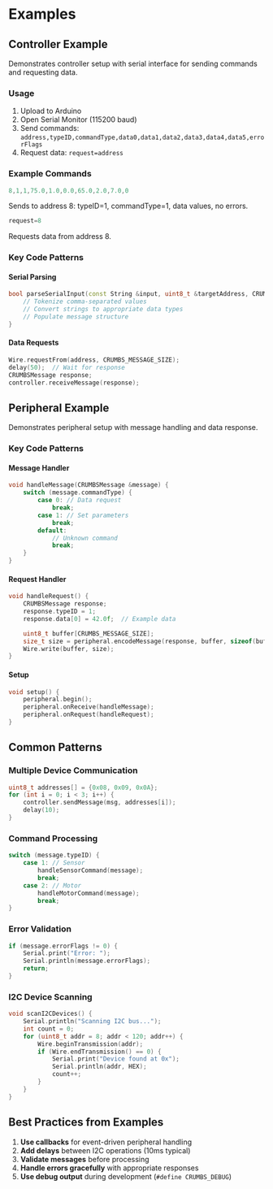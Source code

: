 # Examples

## Controller Example

Demonstrates controller setup with serial interface for sending commands and requesting data.

### Usage

1. Upload to Arduino
2. Open Serial Monitor (115200 baud)
3. Send commands: `address,typeID,commandType,data0,data1,data2,data3,data4,data5,errorFlags`
4. Request data: `request=address`

### Example Commands

```cpp
8,1,1,75.0,1.0,0.0,65.0,2.0,7.0,0
```

Sends to address 8: typeID=1, commandType=1, data values, no errors.

```cpp
request=8
```

Requests data from address 8.

### Key Code Patterns

#### Serial Parsing

```cpp
bool parseSerialInput(const String &input, uint8_t &targetAddress, CRUMBSMessage &message) {
    // Tokenize comma-separated values
    // Convert strings to appropriate data types
    // Populate message structure
}
```

#### Data Requests

```cpp
Wire.requestFrom(address, CRUMBS_MESSAGE_SIZE);
delay(50);  // Wait for response
CRUMBSMessage response;
controller.receiveMessage(response);
```

## Peripheral Example

Demonstrates peripheral setup with message handling and data response.

### Key Code Patterns

#### Message Handler

```cpp
void handleMessage(CRUMBSMessage &message) {
    switch (message.commandType) {
        case 0: // Data request
            break;
        case 1: // Set parameters
            break;
        default:
            // Unknown command
            break;
    }
}
```

#### Request Handler

```cpp
void handleRequest() {
    CRUMBSMessage response;
    response.typeID = 1;
    response.data[0] = 42.0f;  // Example data

    uint8_t buffer[CRUMBS_MESSAGE_SIZE];
    size_t size = peripheral.encodeMessage(response, buffer, sizeof(buffer));
    Wire.write(buffer, size);
}
```

#### Setup

```cpp
void setup() {
    peripheral.begin();
    peripheral.onReceive(handleMessage);
    peripheral.onRequest(handleRequest);
}
```

## Common Patterns

### Multiple Device Communication

```cpp
uint8_t addresses[] = {0x08, 0x09, 0x0A};
for (int i = 0; i < 3; i++) {
    controller.sendMessage(msg, addresses[i]);
    delay(10);
}
```

### Command Processing

```cpp
switch (message.typeID) {
    case 1: // Sensor
        handleSensorCommand(message);
        break;
    case 2: // Motor
        handleMotorCommand(message);
        break;
}
```

### Error Validation

```cpp
if (message.errorFlags != 0) {
    Serial.print("Error: ");
    Serial.println(message.errorFlags);
    return;
}
```

### I2C Device Scanning

```cpp
void scanI2CDevices() {
    Serial.println("Scanning I2C bus...");
    int count = 0;
    for (uint8_t addr = 8; addr < 120; addr++) {
        Wire.beginTransmission(addr);
        if (Wire.endTransmission() == 0) {
            Serial.print("Device found at 0x");
            Serial.println(addr, HEX);
            count++;
        }
    }
}
```

## Best Practices from Examples

1. **Use callbacks** for event-driven peripheral handling
2. **Add delays** between I2C operations (10ms typical)
3. **Validate messages** before processing
4. **Handle errors gracefully** with appropriate responses
5. **Use debug output** during development (`#define CRUMBS_DEBUG`)

